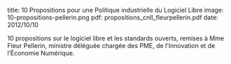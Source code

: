 title: 10 Propositions pour une Politique industrielle du Logiciel Libre
image: 10-propositions-pellerin.png
pdf: propositions_cnll_fleurpellerin.pdf
date: 2012/10/10

10 propositions sur le logiciel libre et les standards ouverts, remises à
Mme Fleur Pellerin, ministre déléguée chargée des PME, de l'Innovation et
de l’Économie Numérique.

